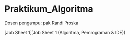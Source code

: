 # Praktikum_Algoritma
Dosen pengampu: pak Randi Proska

[Job Sheet 1](Job Sheet 1 (Algoritma, Pemrograman & IDE))
